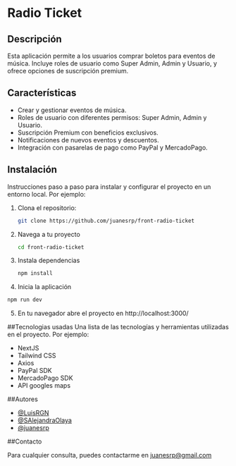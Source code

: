 # Radio Ticket

## Descripción

Esta aplicación permite a los usuarios comprar boletos para eventos de música. Incluye roles de usuario como Super Admin, Admin y Usuario, y ofrece opciones de suscripción premium.

## Características

- Crear y gestionar eventos de música.
- Roles de usuario con diferentes permisos: Super Admin, Admin y Usuario.
- Suscripción Premium con beneficios exclusivos.
- Notificaciones de nuevos eventos y descuentos.
- Integración con pasarelas de pago como PayPal y MercadoPago.

## Instalación

Instrucciones paso a paso para instalar y configurar el proyecto en un entorno local. Por ejemplo:

1. Clona el repositorio:
   ```bash
   git clone https://github.com/juanesrp/front-radio-ticket
   ```
2. Navega a tu proyecto
   ```bash
   cd front-radio-ticket
   ```
3. Instala dependencias
   ```bash
   npm install
   ```
4. Inicia la aplicación

```bash
npm run dev
```

5. En tu navegador abre el proyecto en http://localhost:3000/

##Tecnologias usadas
Una lista de las tecnologías y herramientas utilizadas en el proyecto. Por ejemplo:

- NextJS
- Tailwind CSS
- Axios
- PayPal SDK
- MercadoPago SDK
- API googles maps

##Autores

- [@LuisRGN](https://github.com/LuisRGN)
- [@SAlejandraOlaya](https://github.com/SAlejandraOlaya)
- [@juanesrp](https://github.com/juanesrp)

##Contacto

Para cualquier consulta, puedes contactarme en juanesrp@gmail.com
